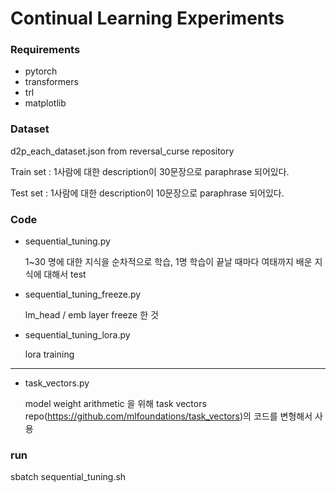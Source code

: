 # Continual Learning Experiments

### Requirements
- pytorch
- transformers
- trl 
- matplotlib

### Dataset

d2p_each_dataset.json from reversal_curse repository

Train set : 1사람에 대한 description이 30문장으로 paraphrase 되어있다.

Test set : 1사람에 대한 description이 10문장으로 paraphrase 되어있다.

### Code

- sequential_tuning.py

    1~30 명에 대한 지식을 순차적으로 학습, 1명 학습이 끝날 때마다 여태까지 배운 지식에 대해서 test

- sequential_tuning_freeze.py

    lm_head / emb layer freeze 한 것


- sequential_tuning_lora.py

    lora training
------------
- task_vectors.py

    model weight arithmetic 을 위해 task vectors repo(https://github.com/mlfoundations/task_vectors)의 코드를 변형해서 사용
 
### run

sbatch sequential_tuning.sh


